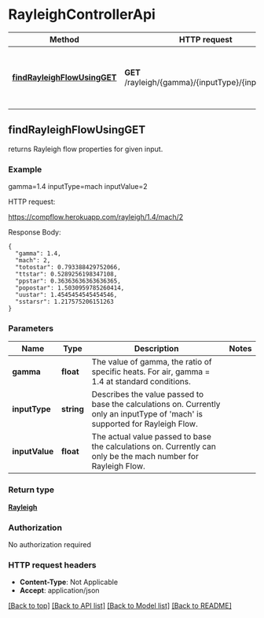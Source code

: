 # RayleighControllerApi


Method | HTTP request | Description
------------- | ------------- | -------------
[**findRayleighFlowUsingGET**](RayleighControllerApi.md#findRayleighFlowUsingGET) | **GET** /rayleigh/{gamma}/{inputType}/{inputValue} | returns Rayleigh flow properties for given input.


## **findRayleighFlowUsingGET**

returns Rayleigh flow properties for given input.

### Example

 gamma=1.4 inputType=mach inputValue=2
 
 HTTP request:
 
 https://compflow.herokuapp.com/rayleigh/1.4/mach/2
 
 Response Body:
````
{
  "gamma": 1.4,
  "mach": 2,
  "totostar": 0.793388429752066,
  "ttstar": 0.5289256198347108,
  "ppstar": 0.36363636363636365,
  "popostar": 1.5030959785260414,
  "uustar": 1.4545454545454546,
  "sstarsr": 1.217575206151263
}
````

### Parameters

Name | Type | Description  | Notes
------------- | ------------- | ------------- | -------------
 **gamma** | **float** | The value of gamma, the ratio of specific heats. For air, gamma = 1.4 at standard conditions. |
 **inputType** | **string** | Describes the value passed to base the calculations on. Currently only an inputType of 'mach' is supported for Rayleigh Flow. |
 **inputValue** | **float** | The actual value passed to base the calculations on. Currently can only be the mach number for Rayleigh Flow. |

### Return type

[**Rayleigh**](Rayleigh.md)

### Authorization

No authorization required

### HTTP request headers

 - **Content-Type**: Not Applicable
 - **Accept**: application/json

[[Back to top]](#) [[Back to API list]](../README.md#documentation-for-api-endpoints) [[Back to Model list]](../README.md#documentation-for-models) [[Back to README]](../README.md)

